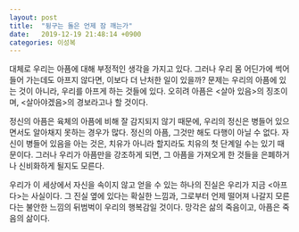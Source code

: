 ```yaml
---
layout: post
title:  "뒹구는 돌은 언제 잠 깨는가"
date:   2019-12-19 21:48:14 +0900
categories: 이성복
---
```

대체로 우리는 아픔에 대해 부정적인 생각을 가지고 있다.
그러나 우리 몸 어딘가에 썩어 들어 가는데도 아프지 않다면, 이보다 더 난처한 일이 있을까?
문제는 우리의 아픔에 있는 것이 아니라, 우리를 아프게 하는 것들에 있다.
오히려 아픔은 <살아 있음>의 징조이며, <살아야겠음>의 경보라고나 할 것이다.

정신의 아픔은 육체의 아픔에 비해 잘 감지되지 않기 때문에, 우리의 정신은 병들어 있으면서도 알아채지 못하는 경우가 많다.
정신의 아픔, 그것만 해도 다행이 아닐 수 없다.
자신이 병들어 있음을 아는 것은, 치유가 아니라 할지라도 치유의 첫 단계일 수는 있기 때문이다.
그러나 우리가 아픔만을 강조하게 되면, 그 아픔을 가져오게 한 것들을 은폐하거나 신비화하게 될지도 모른다.

우리가 이 세상에서 자신을 속이지 않고 얻을 수 있는 하나의 진실은 우리가 지금 <아프다>는 사실이다.
그 진실 옆에 있다는 확실한 느낌과, 그로부터 언제 떨어져 나갈지 모른다는 불안한 느낌의 뒤범벅이 우리의 행복감일 것이다.
망각은 삶의 죽음이고, 아픔은 죽음의 삶이다.
